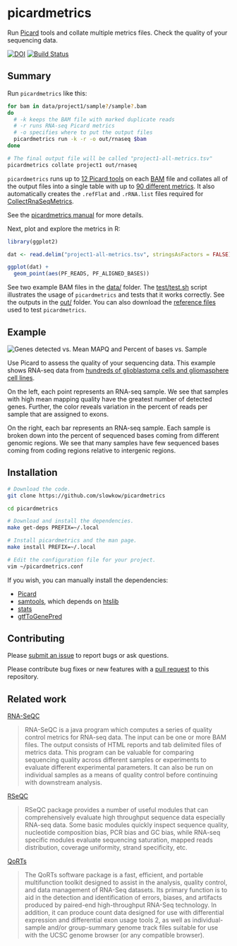 # picardmetrics

Run [Picard] tools and collate multiple metrics files. Check the quality of
your sequencing data.

[![DOI](https://zenodo.org/badge/doi/10.5281/zenodo.17142.svg)](http://dx.doi.org/10.5281/zenodo.17142)
[![Build Status](https://travis-ci.org/slowkow/picardmetrics.svg?branch=master)](https://travis-ci.org/slowkow/picardmetrics)

## Summary

Run `picardmetrics` like this:

```bash
for bam in data/project1/sample?/sample?.bam
do
  # -k keeps the BAM file with marked duplicate reads
  # -r runs RNA-seq Picard metrics
  # -o specifies where to put the output files
  picardmetrics run -k -r -o out/rnaseq $bam
done

# The final output file will be called "project1-all-metrics.tsv"
picardmetrics collate project1 out/rnaseq
```

`picardmetrics` runs up to [12 Picard tools][manual] on each [BAM] file and
collates all of the output files into a single table with up to [90 different
metrics][definitions]. It also automatically creates the `.refFlat` and
`.rRNA.list` files required for [CollectRnaSeqMetrics].

See the [picardmetrics manual][manual] for more details.

Next, plot and explore the metrics in R:

```r
library(ggplot2)

dat <- read.delim("project1-all-metrics.tsv", stringsAsFactors = FALSE)

ggplot(dat) +
  geom_point(aes(PF_READS, PF_ALIGNED_BASES))
```

See two example BAM files in the [data/][data] folder. The
[test/test.sh][test] script illustrates the usage of `picardmetrics` and tests
that it works correctly. See the outputs in the [out/][out] folder. You can
also download the [reference files][reference] used to test `picardmetrics`.

[scripts]: https://github.com/slowkow/picardmetrics/tree/master/scripts
[data]: https://github.com/slowkow/picardmetrics/tree/master/data
[test]: https://github.com/slowkow/picardmetrics/tree/master/test/test.sh
[out]: https://github.com/slowkow/picardmetrics/tree/master/out

[manual]: https://slowkow.github.io/picardmetrics
[reference]: http://dx.doi.org/10.5281/zenodo.18116

[definitions]: https://broadinstitute.github.io/picard/picard-metric-definitions.html
[CollectRnaSeqMetrics]: https://broadinstitute.github.io/picard/command-line-overview.html#CollectRnaSeqMetrics

## Example

![Genes detected vs. Mean MAPQ and Percent of bases vs. Sample][example]

[example]: https://github.com/slowkow/picardmetrics/blob/master/man/picardmetrics-banner.png

Use Picard to assess the quality of your sequencing data. This example shows
RNA-seq data from [hundreds of glioblastoma cells and gliomasphere cell
lines][Patel2014].

On the left, each point represents an RNA-seq sample. We see that samples
with high mean mapping quality have the greatest number of detected genes.
Further, the color reveals variation in the percent of reads per sample
that are assigned to exons.

On the right, each bar represents an RNA-seq sample. Each sample is broken
down into the percent of sequenced bases coming from different genomic
regions. We see that many samples have few sequenced bases coming from
coding regions relative to intergenic regions.

[Patel2014]: http://www.ncbi.nlm.nih.gov/bioproject/PRJNA248302

## Installation

```bash
# Download the code.
git clone https://github.com/slowkow/picardmetrics

cd picardmetrics

# Download and install the dependencies.
make get-deps PREFIX=~/.local

# Install picardmetrics and the man page.
make install PREFIX=~/.local

# Edit the configuration file for your project.
vim ~/picardmetrics.conf
```

If you wish, you can manually install the dependencies:

-   [Picard]
-   [samtools], which depends on [htslib]
-   [stats]
-   [gtfToGenePred]

[BAM]: http://samtools.github.io/hts-specs/SAMv1.pdf
[Gencode]: http://www.gencodegenes.org/

[Picard]: https://broadinstitute.github.io/picard/
[samtools]: https://github.com/samtools/samtools
[htslib]: https://github.com/samtools/htslib
[stats]: https://github.com/arq5x/filo
[gtfToGenePred]: http://hgdownload.cse.ucsc.edu/admin/exe/linux.x86_64/

## Contributing

Please [submit an issue][issues] to report bugs or ask questions.

Please contribute bug fixes or new features with a [pull request][pull] to this repository.

[issues]: https://github.com/slowkow/picardmetrics/issues
[pull]: https://help.github.com/articles/using-pull-requests/

## Related work

[RNA-SeQC][rnaseqc]

> RNA-SeQC is a java program which computes a series of quality control
> metrics for RNA-seq data. The input can be one or more BAM files. The output
> consists of HTML reports and tab delimited files of metrics data. This
> program can be valuable for comparing sequencing quality across different
> samples or experiments to evaluate different experimental parameters. It can
> also be run on individual samples as a means of quality control before
> continuing with downstream analysis.

[RSeQC][rseqc]

> RSeQC package provides a number of useful modules that can comprehensively
> evaluate high throughput sequence data especially RNA-seq data. Some basic
> modules quickly inspect sequence quality, nucleotide composition bias, PCR
> bias and GC bias, while RNA-seq specific modules evaluate sequencing
> saturation, mapped reads distribution, coverage uniformity, strand
> specificity, etc.

[QoRTs][qorts]

> The QoRTs software package is a fast, efficient, and portable multifunction
> toolkit designed to assist in the analysis, quality control, and data
> management of RNA-Seq datasets. Its primary function is to aid in the
> detection and identification of errors, biases, and artifacts produced by
> paired-end high-throughput RNA-Seq technology. In addition, it can produce
> count data designed for use with differential expression and differential
> exon usage tools 2, as well as individual-sample and/or group-summary
> genome track files suitable for use with the UCSC genome browser (or any
> compatible browser).

[rnaseqc]: http://www.broadinstitute.org/cancer/cga/rna-seqc
[rseqc]: http://rseqc.sourceforge.net/
[qorts]: https://github.com/hartleys/QoRTs
